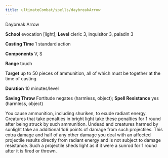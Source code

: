 ```yaml
---
title: ultimateCombat/spells/daybreakArrow
---
```

Daybreak Arrow

**School** evocation [light]; **Level** cleric 3, inquisitor 3, paladin 3

**Casting Time** 1 standard action

**Components** V, S

**Range** touch

**Target** up to 50 pieces of ammunition, all of which must be together at the time of casting

**Duration** 10 minutes/level

**Saving Throw** Fortitude negates (harmless, object); **Spell Resistance** yes (harmless, object)

You cause ammunition, including shuriken, to exude radiant energy. Creatures that take penalties in bright light take these penalties for 1 round after being struck by such ammunition. Undead and creatures harmed by sunlight take an additional 1d6 points of damage from such projectiles. This extra damage and half of any other damage you deal with an affected projectile results directly from radiant energy and is not subject to damage resistance. Such a projectile sheds light as if it were a sunrod for 1 round after it is fired or thrown.

